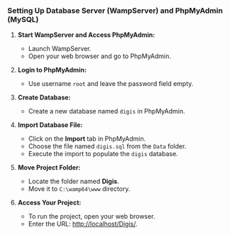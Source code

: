 ### Setting Up Database Server (WampServer) and PhpMyAdmin (MySQL)

1. **Start WampServer and Access PhpMyAdmin:**
   - Launch WampServer.
   - Open your web browser and go to PhpMyAdmin.

2. **Login to PhpMyAdmin:**
   - Use username `root` and leave the password field empty.

3. **Create Database:**
   - Create a new database named `digis` in PhpMyAdmin.

4. **Import Database File:**
   - Click on the **Import** tab in PhpMyAdmin.
   - Choose the file named `digis.sql` from the `Data` folder.
   - Execute the import to populate the `digis` database.

5. **Move Project Folder:**
   - Locate the folder named **Digis**.
   - Move it to `C:\wamp64\www` directory.

6. **Access Your Project:**
   - To run the project, open your web browser.
   - Enter the URL: [http://localhost/Digis/](http://localhost/Digis/).
